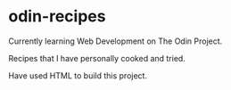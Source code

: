 # odin-recipes

Currently learning Web Development on The Odin Project.

Recipes that I have personally cooked and tried.

Have used HTML to build this project.